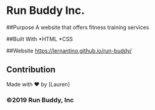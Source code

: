 # Run Buddy Inc.

##Purpose 
A website that offers fitness training services

##Built With
*HTML
*CSS

##Website
https://lernantino.github.io/run-buddy/

## Contribution
Made with ❤️ by [Lauren]

### ©️2019 Run Buddy, Inc 
